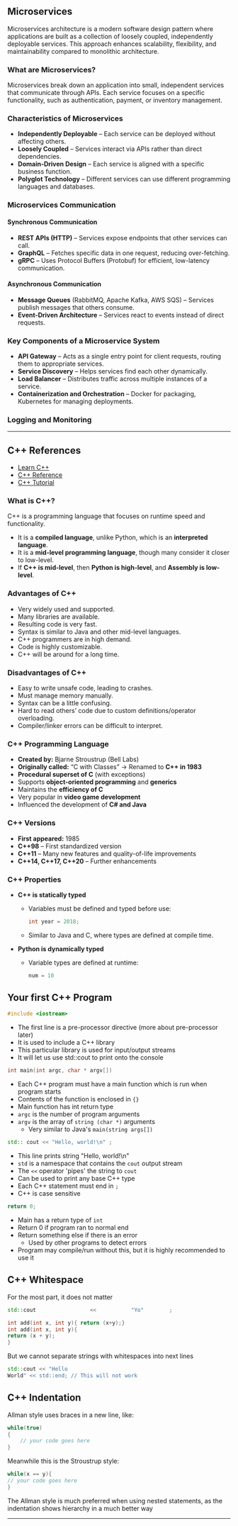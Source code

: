 ## Microservices
Microservices architecture is a modern software design pattern where applications are built as a collection of loosely coupled, independently deployable services. This approach enhances scalability, flexibility, and maintainability compared to monolithic architecture.
### What are Microservices?
Microservices break down an application into small, independent services that communicate through APIs. Each service focuses on a specific functionality, such as authentication, payment, or inventory management.
### Characteristics of Microservices
- **Independently Deployable** – Each service can be deployed without affecting others.
- **Loosely Coupled** – Services interact via APIs rather than direct dependencies.
- **Domain-Driven Design** – Each service is aligned with a specific business function.
- **Polyglot Technology** – Different services can use different programming languages and databases.

### Microservices Communication

#### Synchronous Communication

- **REST APIs (HTTP)** – Services expose endpoints that other services can call.
- **GraphQL** – Fetches specific data in one request, reducing over-fetching.
- **gRPC** – Uses Protocol Buffers (Protobuf) for efficient, low-latency communication.

#### Asynchronous Communication

- **Message Queues** (RabbitMQ, Apache Kafka, AWS SQS) – Services publish messages that others consume.
- **Event-Driven Architecture** – Services react to events instead of direct requests.

### Key Components of a Microservice System

- **API Gateway** – Acts as a single entry point for client requests, routing them to appropriate services.
- **Service Discovery** – Helps services find each other dynamically.
- **Load Balancer** – Distributes traffic across multiple instances of a service.
- **Containerization and Orchestration** – Docker for packaging, Kubernetes for managing deployments.

### Logging and Monitoring

---

## C++ References

- [Learn C++](https://www.learncpp.com/)
- [C++ Reference](https://en.cppreference.com/w/)
- [C++ Tutorial](https://www.cplusplus.com/doc/tutorial/)

### What is C++?

C++ is a programming language that focuses on runtime speed and functionality.

- It is a **compiled language**, unlike Python, which is an **interpreted language**.
- It is a **mid-level programming language**, though many consider it closer to low-level.
- If **C++ is mid-level**, then **Python is high-level**, and **Assembly is low-level**.

### Advantages of C++

- Very widely used and supported.
- Many libraries are available.
- Resulting code is very fast.
- Syntax is similar to Java and other mid-level languages.
- C++ programmers are in high demand.
- Code is highly customizable.
- C++ will be around for a long time.

### Disadvantages of C++

- Easy to write unsafe code, leading to crashes.
- Must manage memory manually.
- Syntax can be a little confusing.
- Hard to read others’ code due to custom definitions/operator overloading.
- Compiler/linker errors can be difficult to interpret.

### C++ Programming Language

- **Created by:** Bjarne Stroustrup (Bell Labs)
- **Originally called:** “C with Classes” → Renamed to **C++ in 1983**
- **Procedural superset of C** (with exceptions)
- Supports **object-oriented programming** and **generics**
- Maintains the **efficiency of C**
- Very popular in **video game development**
- Influenced the development of **C# and Java**

### C++ Versions

- **First appeared:** 1985
- **C++98** – First standardized version
- **C++11** – Many new features and quality-of-life improvements
- **C++14, C++17, C++20** – Further enhancements

### C++ Properties

- **C++ is statically typed**
    
    - Variables must be defined and typed before use:
        
        ```cpp
        int year = 2018;
        ```
        
    - Similar to Java and C, where types are defined at compile time.
- **Python is dynamically typed**
    
    - Variable types are defined at runtime:
        
        ```python
        num = 10
        ```
## Your first C++ Program
```cpp
#include <iostream>
```
- The first line is a pre-processor directive (more about pre-processor later)
- It is used to include a C++ library
- This particular library is used for input/output streams
- It will let us use std::cout to print onto the console
```cpp
int main(int argc, char * argv[])
```
- Each C++ program must have a main function which is run when program starts
- Contents of the function is enclosed in `{}`
- Main function has int return type
- `argc` is the number of program arguments
- `argv` is the array of `string (char *)` arguments
	- Very similar to Java's `main(string args[])`
```cpp
std:: cout << "Hello, world!\n" ;
```
- This line prints string "Hello, world!\n"
- `std` is a namespace that contains the `cout` output stream
- The `<<` operator 'pipes' the string to `cout`
- Can be used to print any base C++ type
- Each C++ statement must end in `;`
- C++ is case sensitive
```cpp
return 0;
```
- Main has a return type of `int`
- Return 0 if program ran to normal end
- Return something else if there is an error
	- Used by other programs to detect errors
- Program may compile/run without this, but it is highly recommended to use it
## C++ Whitespace
For the most part, it does not matter
```cpp
std::cout                 <<           "Yo"        ;
```
```cpp
int add(int x, int y){ return (x+y);}
int add(int x, int y){
return (x + y);
}
```
But we cannot separate strings with whitespaces into next lines
```cpp
std::cout << "Hello
World" << std::end; // This will not work
```
## C++ Indentation
Allman style uses braces in a new line, like:
```cpp
while(true)
{
	// your code goes here
}
```
Meanwhile this is the Stroustrup style:
```cpp
while(x == y){
// your code goes here
}
```
The Allman style is much preferred when using nested statements, as the indentation shows hierarchy in a much better way

---
